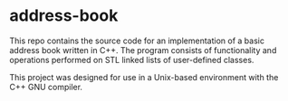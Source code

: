 # address-book
This repo contains the source code for an implementation of a basic address book written in C++. The program consists of functionality and operations performed on STL linked lists of user-defined classes.

This project was designed for use in a Unix-based environment with the C++ GNU compiler.
